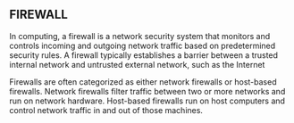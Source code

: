 ## FIREWALL ##
In computing, a firewall is a network security system that monitors and controls incoming and outgoing network traffic based on predetermined security rules. A firewall typically establishes a barrier between a trusted internal network and untrusted external network, such as the Internet

Firewalls are often categorized as either network firewalls or host-based firewalls. Network firewalls filter traffic between two or more networks and run on network hardware. Host-based firewalls run on host computers and control network traffic in and out of those machines.